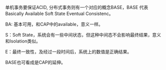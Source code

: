 单机事务要保证ACID, 分布式事务则有一个对应的概念BASE，BASE 代表 Basically Available Soft State Eventual Consistenc。

BA: 基本可用，和CAP中的available，意义一样。

S：Soft State，系统会有一些中间状态，但这种中间态不会影响最终结果，意义和Isolation类似。

E：最终一致性，及经过一段时间后，系统上的数值是正确结果。

BASE也可看成是CAP的延伸。
